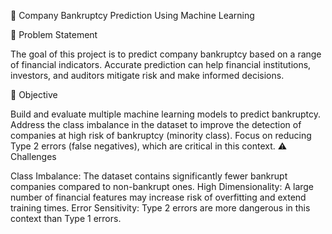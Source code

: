 🏦 Company Bankruptcy Prediction Using Machine Learning

📌 Problem Statement

The goal of this project is to predict company bankruptcy based on a range of financial indicators. Accurate prediction can help financial institutions, investors, and auditors mitigate risk and make informed decisions.

🎯 Objective

Build and evaluate multiple machine learning models to predict bankruptcy.
Address the class imbalance in the dataset to improve the detection of companies at high risk of bankruptcy (minority class).
Focus on reducing Type 2 errors (false negatives), which are critical in this context.
⚠️ Challenges

Class Imbalance: The dataset contains significantly fewer bankrupt companies compared to non-bankrupt ones.
High Dimensionality: A large number of financial features may increase risk of overfitting and extend training times.
Error Sensitivity: Type 2 errors are more dangerous in this context than Type 1 errors.
